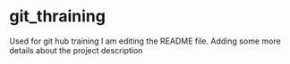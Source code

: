 # git_thraining
Used for git hub training
I am editing the README file. Adding some more details about the project description
